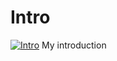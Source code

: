 ﻿# Intro

[![Intro](https://i2.ytimg.com/vi/U3Ne_yX4tYo/hqdefault.jpg "Intro")](https://www.youtube.com/watch?v=U3Ne_yX4tYo)
My introduction


